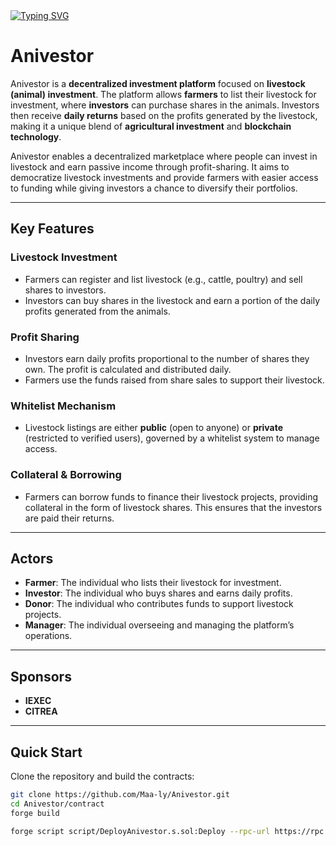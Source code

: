 <a href="https://git.io/typing-svg">
  <img src="https://readme-typing-svg.herokuapp.com?font=Fira+Code&weight=900&size=80&pause=1000&color=80F75A&background=FFE9F800&center=true&width=800&lines=ANIVESTOR" alt="Typing SVG" />
</a>

# **Anivestor**

Anivestor is a **decentralized investment platform** focused on **livestock (animal) investment**. The platform allows **farmers** to list their livestock for investment, where **investors** can purchase shares in the animals. Investors then receive **daily returns** based on the profits generated by the livestock, making it a unique blend of **agricultural investment** and **blockchain technology**.

Anivestor enables a decentralized marketplace where people can invest in livestock and earn passive income through profit-sharing. It aims to democratize livestock investments and provide farmers with easier access to funding while giving investors a chance to diversify their portfolios.

---

## **Key Features**

### **Livestock Investment**
- Farmers can register and list livestock (e.g., cattle, poultry) and sell shares to investors.
- Investors can buy shares in the livestock and earn a portion of the daily profits generated from the animals.

### **Profit Sharing**
- Investors earn daily profits proportional to the number of shares they own. The profit is calculated and distributed daily.
- Farmers use the funds raised from share sales to support their livestock.

### **Whitelist Mechanism**
- Livestock listings are either **public** (open to anyone) or **private** (restricted to verified users), governed by a whitelist system to manage access.

### **Collateral & Borrowing**
- Farmers can borrow funds to finance their livestock projects, providing collateral in the form of livestock shares. This ensures that the investors are paid their returns.

---

## **Actors**
- **Farmer**: The individual who lists their livestock for investment.
- **Investor**: The individual who buys shares and earns daily profits.
- **Donor**: The individual who contributes funds to support livestock projects.
- **Manager**: The individual overseeing and managing the platform’s operations.

---

## **Sponsors**
- **IEXEC**
- **CITREA**

---

## **Quick Start**

Clone the repository and build the contracts:

```bash
git clone https://github.com/Maa-ly/Anivestor.git
cd Anivestor/contract
forge build
```

```bash
forge script script/DeployAnivestor.s.sol:Deploy --rpc-url https://rpc.testnet.citrea.xyz/ --private-key PRIVATE_KEY --broadcast
```
